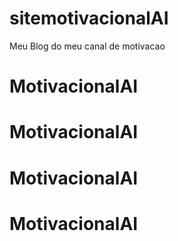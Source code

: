 # sitemotivacionalAI
Meu Blog do meu canal de motivacao 
# MotivacionalAI
# MotivacionalAI
# MotivacionalAI
# MotivacionalAI
